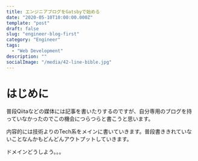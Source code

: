 ```yaml
---
title: エンジニアブログをGatsbyで始める
date: "2020-05-10T10:00:00.000Z"
template: "post"
draft: false
slug: "engineer-blog-first"
category: "Engineer"
tags:
  - "Web Development"
description: ""
socialImage: "/media/42-line-bible.jpg"
---
```


# はじめに

普段Qiitaなどの媒体には記事を書いたりするのですが、自分専用のブログを持っていなかったのでこの機会につらつらと書こうと思います。

内容的には技術よりのTech系をメインに書いていきます。普段書ききれていないことなんかもどんどんアウトプットしていきます。

ドメインどうしよう。。。


